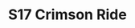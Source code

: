 ---
title: S17 Crimson Ride
permalink: "/teams/s17-crimson"
teamslug: s17-crimson
members: []
teamid: 6691
name: S17 Crimson Ride
division: ''
---